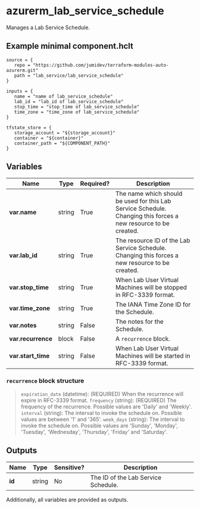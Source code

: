 # azurerm_lab_service_schedule

Manages a Lab Service Schedule.

## Example minimal component.hclt

```hcl
source = {
   repo = "https://github.com/jumidev/terraform-modules-auto-azurerm.git" 
   path = "lab_service/lab_service_schedule" 
}

inputs = {
   name = "name of lab_service_schedule" 
   lab_id = "lab_id of lab_service_schedule" 
   stop_time = "stop_time of lab_service_schedule" 
   time_zone = "time_zone of lab_service_schedule" 
}

tfstate_store = {
   storage_account = "${storage_account}" 
   container = "${container}" 
   container_path = "${COMPONENT_PATH}" 
}

```

## Variables

| Name | Type | Required? |  Description |
| ---- | ---- | --------- |  ----------- |
| **var.name** | string | True | The name which should be used for this Lab Service Schedule. Changing this forces a new resource to be created. | 
| **var.lab_id** | string | True | The resource ID of the Lab Service Schedule. Changing this forces a new resource to be created. | 
| **var.stop_time** | string | True | When Lab User Virtual Machines will be stopped in RFC-3339 format. | 
| **var.time_zone** | string | True | The IANA Time Zone ID for the Schedule. | 
| **var.notes** | string | False | The notes for the Schedule. | 
| **var.recurrence** | block | False | A `recurrence` block. | 
| **var.start_time** | string | False | When Lab User Virtual Machines will be started in RFC-3339 format. | 

### `recurrence` block structure

> `expiration_date` (datetime): (REQUIRED) When the recurrence will expire in RFC-3339 format.
> `frequency` (string): (REQUIRED) The frequency of the recurrence. Possible values are 'Daily' and 'Weekly'.
> `interval` (string): The interval to invoke the schedule on. Possible values are between '1' and '365'.
> `week_days` (string): The interval to invoke the schedule on. Possible values are 'Sunday', 'Monday', 'Tuesday', 'Wednesday', 'Thursday', 'Friday' and 'Saturday'.



## Outputs

| Name | Type | Sensitive? | Description |
| ---- | ---- | --------- | --------- |
| **id** | string | No  | The ID of the Lab Service Schedule. | 

Additionally, all variables are provided as outputs.
